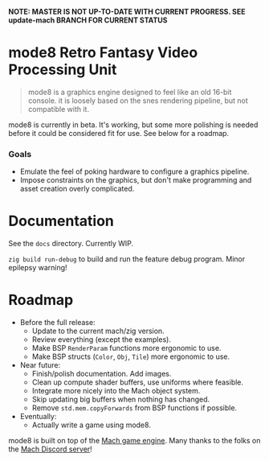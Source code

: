 **NOTE: MASTER IS NOT UP-TO-DATE WITH CURRENT PROGRESS. SEE update-mach BRANCH FOR CURRENT STATUS**

# mode8 Retro Fantasy Video Processing Unit

> mode8 is a graphics engine designed to feel like an old 16-bit console.
> it is loosely based on the snes rendering pipeline, but not compatible with it.

mode8 is currently in beta. It's working, but some more polishing is needed before it could be considered fit for use. See below for a roadmap.

### Goals
* Emulate the feel of poking hardware to configure a graphics pipeline.
* Impose constraints on the graphics, but don't make programming and asset creation overly complicated.

# Documentation
See the `docs` directory. Currently WIP.

`zig build run-debug` to build and run the feature debug program. Minor epilepsy warning!

# Roadmap
* Before the full release:
    * Update to the current mach/zig version.
    * Review everything (except the examples).
    * Make BSP `RenderParam` functions more ergonomic to use.
    * Make BSP structs (`Color`, `Obj`, `Tile`) more ergonomic to use.
* Near future:
    * Finish/polish documentation. Add images.
    * Clean up compute shader buffers, use uniforms where feasible.
    * Integrate more nicely into the Mach object system.
    * Skip updating big buffers when nothing has changed.
    * Remove `std.mem.copyForwards` from BSP functions if possible.
* Eventually:
    * Actually write a game using mode8.

mode8 is built on top of the [Mach game engine](https://machengine.org/).
Many thanks to the folks on the [Mach Discord server](https://discord.gg/XNG3NZgCqp)!